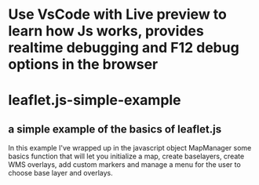 # Use VsCode with Live preview to learn how Js works, provides realtime debugging and F12 debug options in the browser
# leaflet.js-simple-example

## a simple example of the basics of leaflet.js

In this example I've wrapped up in the javascript object MapManager some basics function that will let you initialize a map,
create baselayers, create WMS overlays, add custom markers and manage a menu for the user to choose base layer and overlays.

